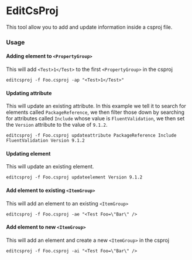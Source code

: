 # EditCsProj

This tool allow you to add and update information inside a csproj file.

### Usage


#### Adding element to `<PropertyGroup>`

This will add `<Test>1</Test>` to the first `<PropertyGroup>` in the csproj

`editcsproj -f Foo.csproj -ap "<Test>1</Test>"`

#### Updating attribute

This will update an existing attribute. In this example we tell it to search for elements called `PackageReference`, we then filter those down by searching for attributes called `Include` whose value is `FluentValidation`, we then set the `Version` attribute to the value of `9.1.2`.

`editcsproj -f Foo.csproj updateattribute PackageReference Include FluentValidation Version 9.1.2`

#### Updating element

This will update an existing element.

`editcsproj -f Foo.csproj updateelement Version 9.1.2`

#### Add element to existing `<ItemGroup>`

This will add an element to an existing `<ItemGroup>`

`editcsproj -f Foo.csproj -ae "<Test Foo=\"Bar\" />`

#### Add element to new `<ItemGroup>`

This will add an element and create a new `<ItemGroup>` in the csproj

`editcsproj -f Foo.csproj -ai "<Test Foo=\"Bar\" />`

